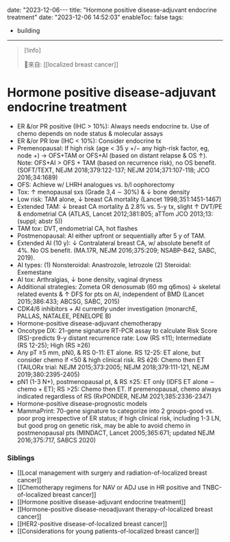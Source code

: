 date: "2023-12-06---
title: "Hormone positive disease-adjuvant endocrine treatment"
date: "2023-12-06 14:52:03"
enableToc: false
tags:
  - building
---
> [!info]
>
> 🌱來自: [[localized breast cancer]]
# Hormone positive disease-adjuvant endocrine treatment
- ER &/or PR positive (IHC > 10%): Always needs endocrine tx. Use of chemo depends on node status & molecular assays
- ER &/or PR low (IHC < 10%): Consider endocrine tx
- Premenopausal: If high risk (age < 35 y +/− any high-risk factor, eg, node +) → OFS+TAM or OFS+AI (based on distant relapse & OS ↑). Note: OFS+AI > OFS + TAM (based on recurrence risk), no OS benefit. (SOFT/TEXT, NEJM 2018;379:122-137; NEJM 2014;371:107-118; JCO 2016;34:1689)
- OFS: Achieve w/ LHRH analogues vs. b/l oophorectomy
- Tox: ↑ menopausal sxs (Grade 3,4 ∼ 30%) & ↓ bone density
- Low risk: TAM alone, ↓ breast CA mortality (Lancet 1998;351:1451-1467)
- Extended TAM: ↓ breast CA mortality Δ 2.8% vs. 5-y tx, slight ↑ DVT/PE & endometrial CA (ATLAS, Lancet 2012;381:805; aTTom JCO 2013;13:(suppl; abstr 5))
- TAM tox: DVT, endometrial CA, hot flashes
- Postmenopausal: AI either upfront or sequentially after 5 y of TAM.
- Extended AI (10 y): ↓ Contralateral breast CA, w/ absolute benefit of 4%. No OS benefit. (MA.17R, NEJM 2016;375:209; NSABP-B42, SABC, 2019).
- AI types: (1) Nonsteroidal: Anastrozole, letrozole (2) Steroidal: Exemestane
- AI tox: Arthralgias, ↓ bone density, vaginal dryness
- Additional strategies: Zometa OR denosumab (60 mg q6mos) ↓ skeletal related events & ↑ DFS for pts on AI, independent of BMD (Lancet 2015;386:433; ABCSG, SABC, 2015)
- CDK4/6 inhibitors + AI currently under investigation (monarchE, PALLAS, NATALEE, PENELOPE B)
- Hormone-positive disease-adjuvant chemotherapy
- Oncotype DX: 21-gene signature RT-PCR assay to calculate Risk Score (RS)-predicts 9-y distant recurrence rate: Low (RS ≤11); Intermediate (RS 12-25); High (RS ≥26)
- Any pT ≥5 mm, pN0, & RS 0-11: ET alone. RS 12-25: ET alone, but consider chemo if <50 & high clinical risk. RS ê26: Chemo then ET (TAILORx trial: NEJM 2015;373:2005; NEJM 2018;379:111-121, NEJM 2019;380:2395-2405)
- pN1 (1-3 N+), postmenopausal pt, & RS ≤25: ET only (IDFS ET alone ∼ chemo + ET); RS >25: Chemo then ET. If premenopausal, chemo always indicated regardless of RS (RxPONDER, NEJM 2021;385:2336-2347)
- Hormone-positive disease-prognostic models
- MammaPrint: 70-gene signature to categorize into 2 groups-good vs. poor prog irrespective of ER status; if high clinical risk, including 1-3 LN, but good prog on genetic risk, may be able to avoid chemo in postmenopausal pts (MINDACT, Lancet 2005;365:671; updated NEJM 2016;375:717, SABCS 2020)
### Siblings
- [[Local management with surgery and radiation-of-localized breast cancer]]
- [[Chemotherapy regimens for NAV or ADJ use in HR positive and TNBC-of-localized breast cancer]]
- [[Hormone positive disease-adjuvant endocrine treatment]]
- [[Hormone-positive disease-neoadjuvant therapy-of-localized breast cancer]]
- [[HER2-positive disease-of-localized breast cancer]]
- [[Considerations for young patients-of-localized breast cancer]]
